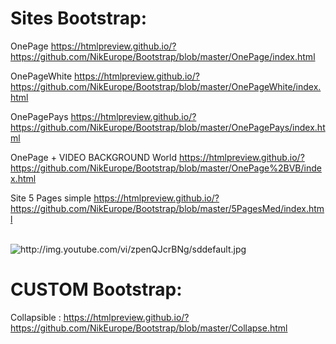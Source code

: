 

# Sites Bootstrap:


OnePage https://htmlpreview.github.io/?https://github.com/NikEurope/Bootstrap/blob/master/OnePage/index.html

OnePageWhite https://htmlpreview.github.io/?https://github.com/NikEurope/Bootstrap/blob/master/OnePageWhite/index.html

OnePagePays https://htmlpreview.github.io/?https://github.com/NikEurope/Bootstrap/blob/master/OnePagePays/index.html


OnePage + VIDEO BACKGROUND World https://htmlpreview.github.io/?https://github.com/NikEurope/Bootstrap/blob/master/OnePage%2BVB/index.html

Site 5 Pages simple https://htmlpreview.github.io/?https://github.com/NikEurope/Bootstrap/blob/master/5PagesMed/index.html


<br />



<img alt="http://img.youtube.com/vi/zpenQJcrBNg/sddefault.jpg" src="https://www.google.fr/url?sa=i&rct=j&q=&esrc=s&source=images&cd=&cad=rja&uact=8&ved=0ahUKEwizxtSSru3UAhVFCBoKHS9LBesQjRwIBw&url=http%3A%2F%2Fgetbootstrap.com%2F&psig=AFQjCNG2dJX070-fedxvl-VmtN7upl7olg&ust=1499179807347822" style="max-width:100%;">


# CUSTOM Bootstrap:

Collapsible : https://htmlpreview.github.io/?https://github.com/NikEurope/Bootstrap/blob/master/Collapse.html
